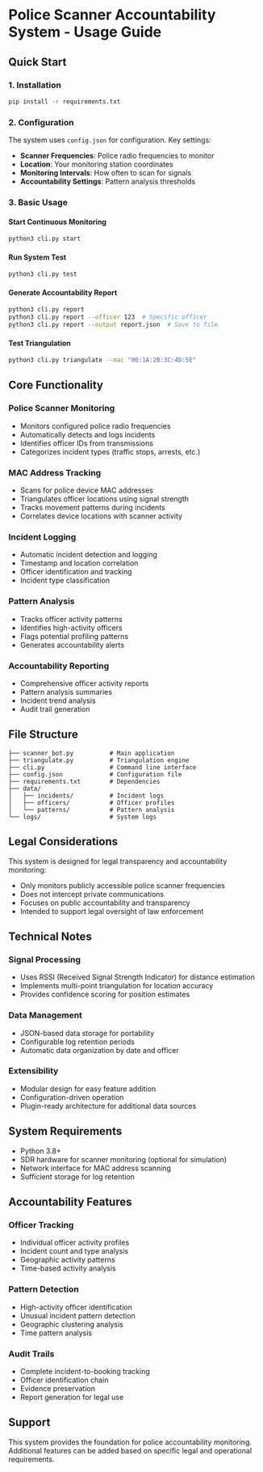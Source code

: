 # Police Scanner Accountability System - Usage Guide

## Quick Start

### 1. Installation
```bash
pip install -r requirements.txt
```

### 2. Configuration
The system uses `config.json` for configuration. Key settings:

- **Scanner Frequencies**: Police radio frequencies to monitor
- **Location**: Your monitoring station coordinates
- **Monitoring Intervals**: How often to scan for signals
- **Accountability Settings**: Pattern analysis thresholds

### 3. Basic Usage

#### Start Continuous Monitoring
```bash
python3 cli.py start
```

#### Run System Test
```bash
python3 cli.py test
```

#### Generate Accountability Report
```bash
python3 cli.py report
python3 cli.py report --officer 123  # Specific officer
python3 cli.py report --output report.json  # Save to file
```

#### Test Triangulation
```bash
python3 cli.py triangulate --mac "00:1A:2B:3C:4D:5E"
```

## Core Functionality

### Police Scanner Monitoring
- Monitors configured police radio frequencies
- Automatically detects and logs incidents
- Identifies officer IDs from transmissions
- Categorizes incident types (traffic stops, arrests, etc.)

### MAC Address Tracking
- Scans for police device MAC addresses
- Triangulates officer locations using signal strength
- Tracks movement patterns during incidents
- Correlates device locations with scanner activity

### Incident Logging
- Automatic incident detection and logging
- Timestamp and location correlation
- Officer identification and tracking
- Incident type classification

### Pattern Analysis
- Tracks officer activity patterns
- Identifies high-activity officers
- Flags potential profiling patterns
- Generates accountability alerts

### Accountability Reporting
- Comprehensive officer activity reports
- Pattern analysis summaries
- Incident trend analysis
- Audit trail generation

## File Structure

```
├── scanner_bot.py          # Main application
├── triangulate.py          # Triangulation engine
├── cli.py                  # Command line interface
├── config.json             # Configuration file
├── requirements.txt        # Dependencies
├── data/
│   ├── incidents/          # Incident logs
│   ├── officers/           # Officer profiles
│   └── patterns/           # Pattern analysis
└── logs/                   # System logs
```

## Legal Considerations

This system is designed for legal transparency and accountability monitoring:

- Only monitors publicly accessible police scanner frequencies
- Does not intercept private communications
- Focuses on public accountability and transparency
- Intended to support legal oversight of law enforcement

## Technical Notes

### Signal Processing
- Uses RSSI (Received Signal Strength Indicator) for distance estimation
- Implements multi-point triangulation for location accuracy
- Provides confidence scoring for position estimates

### Data Management
- JSON-based data storage for portability
- Configurable log retention periods
- Automatic data organization by date and officer

### Extensibility
- Modular design for easy feature addition
- Configuration-driven operation
- Plugin-ready architecture for additional data sources

## System Requirements

- Python 3.8+
- SDR hardware for scanner monitoring (optional for simulation)
- Network interface for MAC address scanning
- Sufficient storage for log retention

## Accountability Features

### Officer Tracking
- Individual officer activity profiles
- Incident count and type analysis
- Geographic activity patterns
- Time-based activity analysis

### Pattern Detection
- High-activity officer identification
- Unusual incident pattern detection
- Geographic clustering analysis
- Time pattern analysis

### Audit Trails
- Complete incident-to-booking tracking
- Officer identification chain
- Evidence preservation
- Report generation for legal use

## Support

This system provides the foundation for police accountability monitoring. Additional features can be added based on specific legal and operational requirements.